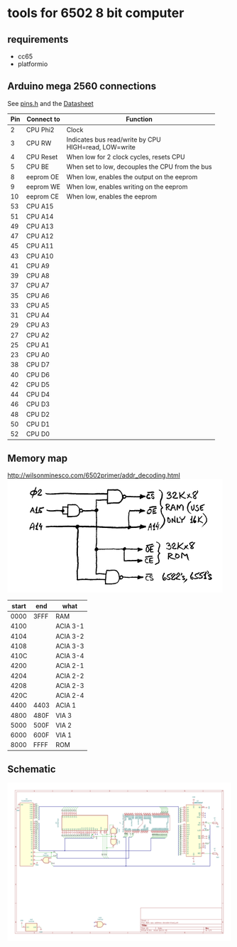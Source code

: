 # tools for 6502 8 bit computer

## requirements
* cc65
* platformio

## Arduino mega 2560 connections
See [pins.h](include/pins.h) and the [Datasheet](https://www.westerndesigncenter.com/wdc/documentation/w65c02s.pdf)

| Pin | Connect to | Function                                                  |
|--|------------|-----------------------------------------------------------|
| 2 | CPU Phi2   | Clock                                                     |
| 3 | CPU RW     | Indicates bus read/write by CPU <br/>HIGH=read, LOW=write |
| 4 | CPU Reset  | When low for 2 clock cycles, resets CPU                   |
| 5 | CPU BE     | When set to low, decouples the CPU from the bus           |
| 8 | eeprom OE  | When low, enables the output on the eeprom                |
| 9 | eeprom WE  | When low, enables writing on the eeprom                   |
| 10 | eeprom CE  | When low, enables the eeprom                              |
| 53 | CPU A15    |                                                           |
| 51 | CPU A14    |                                                           |
| 49 | CPU A13    |                                                           |
| 47 | CPU A12    |                                                           |
| 45 | CPU A11    |                                                           |
| 43 | CPU A10    |                                                           |
| 41 | CPU A9     |                                                           |
| 39 | CPU A8     |                                                           |
| 37 | CPU A7     |                                                           |
| 35 | CPU A6     |                                                           |
| 33 | CPU A5     |                                                           |
| 31 | CPU A4     |                                                           |
| 29 | CPU A3     |                                                           |
| 27 | CPU A2     |                                                           |
| 25 | CPU A1     |                                                           |
| 23 | CPU A0     |                                                           |
| 38 | CPU D7     |                                                           |
| 40 | CPU D6     |                                                           |
| 42 | CPU D5     |                                                           |
| 44 | CPU D4     |                                                           |
| 46 | CPU D3     |                                                           |
| 48 | CPU D2     |                                                           |
| 50 | CPU D1     |                                                           |
| 52 | CPU D0     |                                                           |

## Memory map
http://wilsonminesco.com/6502primer/addr_decoding.html
![address decoder](address-decoder.jpg)


| start | end  | what     |
|-------|------|----------|
| 0000  | 3FFF | RAM      |
| 4100  |      | ACIA 3-1 |
| 4104  |      | ACIA 3-2 |
| 4108  |      | ACIA 3-3 |
| 410C  |      | ACIA 3-4 |
| 4200  |      | ACIA 2-1 |
| 4204  |      | ACIA 2-2 |
| 4208  |      | ACIA 2-3 |
| 420C  |      | ACIA 2-4 |
| 4400  | 4403 | ACIA 1   |
| 4800  | 480F | VIA 3    |
| 5000  | 500F | VIA 2    |
| 6000  | 600F | VIA 1    |
| 8000  | FFFF | ROM      |

## Schematic
![schematic](kicad/8bit-cpu-address-decoder.svg)